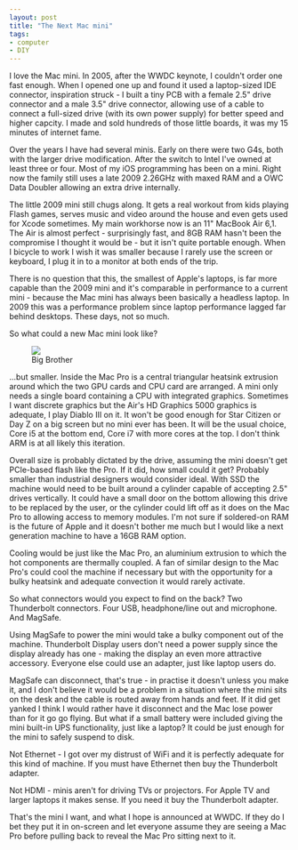 ```yaml
---
layout: post
title: "The Next Mac mini"
tags:
- computer
- DIY
---
```

<meta charset="utf-8"> 
I love the Mac mini. In 2005, after the WWDC keynote, I couldn't order one fast enough. When I opened one up and found it used a laptop-sized IDE connector, inspiration struck - I built a tiny PCB with a female 2.5" drive connector and a male 3.5" drive connector, allowing use of a cable to connect a full-sized drive (with its own power supply) for better speed and higher capcity. I made and sold hundreds of those little boards, it was my 15 minutes of internet fame.  

Over the years I have had several minis. Early on there were two G4s, both with the larger drive modification. After the switch to Intel I've owned at least three or four. Most of my iOS programming has been on a mini. Right now the family still uses a late 2009 2.26GHz with maxed RAM and a OWC Data Doubler allowing an extra drive internally.  

The little 2009 mini still chugs along. It gets a real workout from kids playing Flash games, serves music and video around the house and even gets used for Xcode sometimes. My main workhorse now is an 11" MacBook Air 6,1. The Air is almost perfect - surprisingly fast, and 8GB RAM hasn't been the compromise I thought it would be - but it isn't quite portable enough. When I bicycle to work I wish it was smaller because I rarely use the screen or keyboard, I plug it in to a monitor at both ends of the trip.  

There is no question that this, the smallest of Apple's laptops, is far more capable than the 2009 mini and it's comparable in performance to a current mini - because the Mac mini has always been basically a headless laptop. In 2009 this was a performance problem since laptop performance lagged far behind desktops. These days, not so much.  

So what could a new Mac mini look like?  
<figure>
<img src="{{ site.baseurl }}/assets/the-next-mac-mini/hero_macpro.png?raw=true">
<figcaption>Big Brother</figcaption>
</figure>
...but smaller. Inside the Mac Pro is a central triangular heatsink extrusion around which the two GPU cards and CPU card are arranged. A mini only needs a single board containing a CPU with integrated graphics. Sometimes I want discrete graphics but the Air's HD Graphics 5000 graphics is adequate, I play Diablo III on it. It won't be good enough for Star Citizen or Day Z on a big screen but no mini ever has been. It will be the usual choice, Core i5 at the bottom end, Core i7 with more cores at the top. I don't think ARM is at all likely this iteration.  

Overall size is probably dictated by the drive, assuming the mini doesn't get PCIe-based flash like the Pro. If it did, how small could it get? Probably smaller than industrial designers would consider ideal. With SSD the machine would need to be built around a cylinder capable of accepting 2.5" drives vertically. It could have a small door on the bottom allowing this drive to be replaced by the user, or the cylinder could lift off as it does on the Mac Pro to allowing access to memory modules. I'm not sure if soldered-on RAM is the future of Apple and it doesn't bother me much but I would like a next generation machine to have a 16GB RAM option.  

Cooling would be just like the Mac Pro, an aluminium extrusion to which the hot components are thermally coupled. A fan of similar design to the Mac Pro's could cool the machine if necessary but with the opportunity for a bulky heatsink and adequate convection it would rarely activate.  

So what connectors would you expect to find on the back? Two Thunderbolt connectors. Four USB, headphone/line out and microphone. And MagSafe.  

Using MagSafe to power the mini would take a bulky component out of the machine. Thunderbolt Display users don't need a power supply since the display already has one - making the display an even more attractive accessory. Everyone else could use an adapter, just like laptop users do.  

MagSafe can disconnect, that's true - in practise it doesn't unless you make it, and I don't believe it would be a problem in a situation where the mini sits on the desk and the cable is routed away from hands and feet. If it did get yanked I think I would rather have it disconnect and the Mac lose power than for it go go flying. But what if a small battery were included giving the mini built-in UPS functionality, just like a laptop? It could be just enough for the mini to safely suspend to disk.  

Not Ethernet - I got over my distrust of WiFi and it is perfectly adequate for this kind of machine. If you must have Ethernet then buy the Thunderbolt adapter.  

Not HDMI - minis aren't for driving TVs or projectors. For Apple TV and larger laptops it makes sense. If you need it buy the Thunderbolt adapter.  

That's the mini I want, and what I hope is announced at WWDC. If they do I bet they put it in on-screen and let everyone assume they are seeing a Mac Pro before pulling back to reveal the Mac Pro sitting next to it.